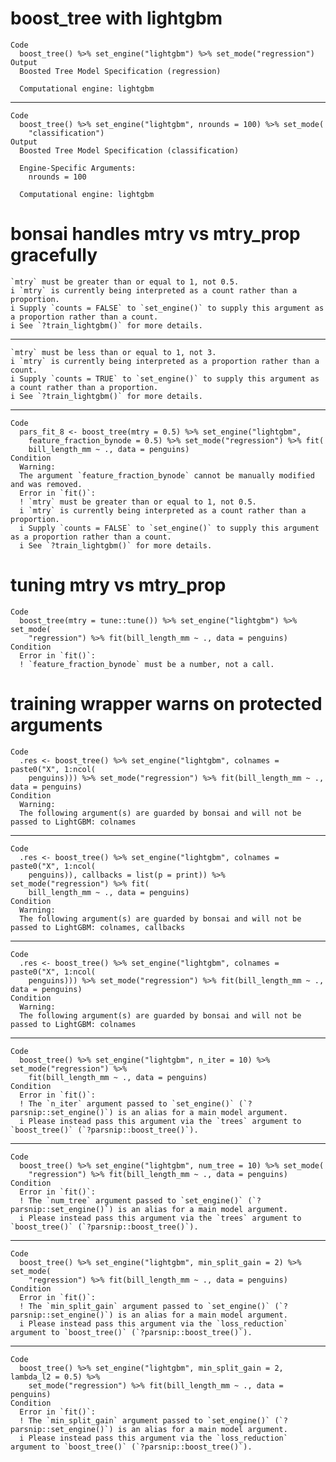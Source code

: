# boost_tree with lightgbm

    Code
      boost_tree() %>% set_engine("lightgbm") %>% set_mode("regression")
    Output
      Boosted Tree Model Specification (regression)
      
      Computational engine: lightgbm 
      

---

    Code
      boost_tree() %>% set_engine("lightgbm", nrounds = 100) %>% set_mode(
        "classification")
    Output
      Boosted Tree Model Specification (classification)
      
      Engine-Specific Arguments:
        nrounds = 100
      
      Computational engine: lightgbm 
      

# bonsai handles mtry vs mtry_prop gracefully

    `mtry` must be greater than or equal to 1, not 0.5.
    i `mtry` is currently being interpreted as a count rather than a proportion.
    i Supply `counts = FALSE` to `set_engine()` to supply this argument as a proportion rather than a count.
    i See `?train_lightgbm()` for more details.

---

    `mtry` must be less than or equal to 1, not 3.
    i `mtry` is currently being interpreted as a proportion rather than a count.
    i Supply `counts = TRUE` to `set_engine()` to supply this argument as a count rather than a proportion.
    i See `?train_lightgbm()` for more details.

---

    Code
      pars_fit_8 <- boost_tree(mtry = 0.5) %>% set_engine("lightgbm",
        feature_fraction_bynode = 0.5) %>% set_mode("regression") %>% fit(
        bill_length_mm ~ ., data = penguins)
    Condition
      Warning:
      The argument `feature_fraction_bynode` cannot be manually modified and was removed.
      Error in `fit()`:
      ! `mtry` must be greater than or equal to 1, not 0.5.
      i `mtry` is currently being interpreted as a count rather than a proportion.
      i Supply `counts = FALSE` to `set_engine()` to supply this argument as a proportion rather than a count.
      i See `?train_lightgbm()` for more details.

# tuning mtry vs mtry_prop

    Code
      boost_tree(mtry = tune::tune()) %>% set_engine("lightgbm") %>% set_mode(
        "regression") %>% fit(bill_length_mm ~ ., data = penguins)
    Condition
      Error in `fit()`:
      ! `feature_fraction_bynode` must be a number, not a call.

# training wrapper warns on protected arguments

    Code
      .res <- boost_tree() %>% set_engine("lightgbm", colnames = paste0("X", 1:ncol(
        penguins))) %>% set_mode("regression") %>% fit(bill_length_mm ~ ., data = penguins)
    Condition
      Warning:
      The following argument(s) are guarded by bonsai and will not be passed to LightGBM: colnames

---

    Code
      .res <- boost_tree() %>% set_engine("lightgbm", colnames = paste0("X", 1:ncol(
        penguins)), callbacks = list(p = print)) %>% set_mode("regression") %>% fit(
        bill_length_mm ~ ., data = penguins)
    Condition
      Warning:
      The following argument(s) are guarded by bonsai and will not be passed to LightGBM: colnames, callbacks

---

    Code
      .res <- boost_tree() %>% set_engine("lightgbm", colnames = paste0("X", 1:ncol(
        penguins))) %>% set_mode("regression") %>% fit(bill_length_mm ~ ., data = penguins)
    Condition
      Warning:
      The following argument(s) are guarded by bonsai and will not be passed to LightGBM: colnames

---

    Code
      boost_tree() %>% set_engine("lightgbm", n_iter = 10) %>% set_mode("regression") %>%
        fit(bill_length_mm ~ ., data = penguins)
    Condition
      Error in `fit()`:
      ! The `n_iter` argument passed to `set_engine()` (`?parsnip::set_engine()`) is an alias for a main model argument.
      i Please instead pass this argument via the `trees` argument to `boost_tree()` (`?parsnip::boost_tree()`).

---

    Code
      boost_tree() %>% set_engine("lightgbm", num_tree = 10) %>% set_mode(
        "regression") %>% fit(bill_length_mm ~ ., data = penguins)
    Condition
      Error in `fit()`:
      ! The `num_tree` argument passed to `set_engine()` (`?parsnip::set_engine()`) is an alias for a main model argument.
      i Please instead pass this argument via the `trees` argument to `boost_tree()` (`?parsnip::boost_tree()`).

---

    Code
      boost_tree() %>% set_engine("lightgbm", min_split_gain = 2) %>% set_mode(
        "regression") %>% fit(bill_length_mm ~ ., data = penguins)
    Condition
      Error in `fit()`:
      ! The `min_split_gain` argument passed to `set_engine()` (`?parsnip::set_engine()`) is an alias for a main model argument.
      i Please instead pass this argument via the `loss_reduction` argument to `boost_tree()` (`?parsnip::boost_tree()`).

---

    Code
      boost_tree() %>% set_engine("lightgbm", min_split_gain = 2, lambda_l2 = 0.5) %>%
        set_mode("regression") %>% fit(bill_length_mm ~ ., data = penguins)
    Condition
      Error in `fit()`:
      ! The `min_split_gain` argument passed to `set_engine()` (`?parsnip::set_engine()`) is an alias for a main model argument.
      i Please instead pass this argument via the `loss_reduction` argument to `boost_tree()` (`?parsnip::boost_tree()`).

